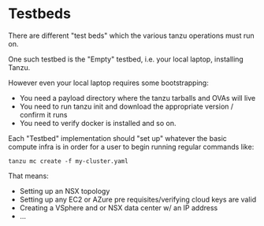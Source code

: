 #  Testbeds

There are different "test beds" which the various tanzu operations must run on.

One such testbed is the "Empty" testbed, i.e. your local laptop, installing Tanzu.

However even your local laptop requires some bootstrapping:

- You need a payload directory where the tanzu tarballs and OVAs will live
- You need to run tanzu init and download the appropriate version / confirm it runs
- You need to verify docker is installed and so on.

Each "Testbed" implementation should "set up" whatever the basic compute infra is 
in order for a user to begin running regular commands like:

```
tanzu mc create -f my-cluster.yaml
```

That means:

- Setting up an NSX topology
- Setting up any EC2 or AZure pre requisites/verifying cloud keys are valid
- Creating a VSphere and or NSX data center w/ an IP address
- ... 

